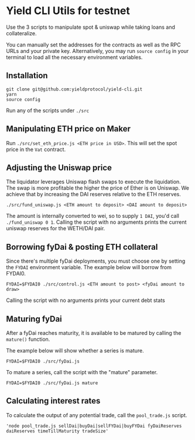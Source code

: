 # Yield CLI Utils for testnet

Use the 3 scripts to manipulate spot & uniswap while taking loans and collateralize.

You can manually set the addresses for the contracts as well as the RPC URLs and your private
key. Alternatively, you may run `source config` in your terminal to load all the necessary environment
variables.

## Installation

```
git clone git@github.com:yieldprotocol/yield-cli.git
yarn
source config
```

Run any of the scripts under `./src`

## Manipulating ETH price on Maker

Run `./src/set_eth_price.js <ETH price in USD>`. This will set the spot price in the `Vat` contract.

## Adjusting the Uniswap price

The liquidator leverages Uniswap flash swaps to execute the liquidation. The swap
is more profitable the higher the price of Ether is on Uniswap. We achieve that by
increasing the DAI reserves relative to the ETH reserves.

`./src/fund_uniswap.js <ETH amount to deposit> <DAI amount to deposit>`

The amount is internally converted to wei, so to supply `1 DAI`, you'd call `./fund_uniswap 0 1`.
Calling the script with no arguments prints the current uniswap reserves for the WETH/DAI pair.

## Borrowing fyDai & posting ETH collateral

Since there's multiple fyDai deployments, you must choose one by setting the `FYDAI`
environment variable. The example below will borrow from FYDAI0.

`FYDAI=$FYDAI0 ./src/control.js <ETH amount to post> <fyDai amount to draw>`

Calling the script with no arguments prints your current debt stats

## Maturing fyDai 

After a fyDai reaches maturity, it is available to be matured by calling the `mature()` function. 

The example below will show whether a series is mature.

`FYDAI=$FYDAI0 ./src/fyDai.js`

To mature a series, call the script with the "mature" parameter.

`FYDAI=$FYDAI0 ./src/fyDai.js mature`

## Calculating interest rates

To calculate the output of any potential trade, call the `pool_trade.js` script.

```
'node pool_trade.js sellDai|buyDai|sellFYDai|buyFYDai fyDaiReserves daiReserves timeTillMaturity tradeSize'
```
